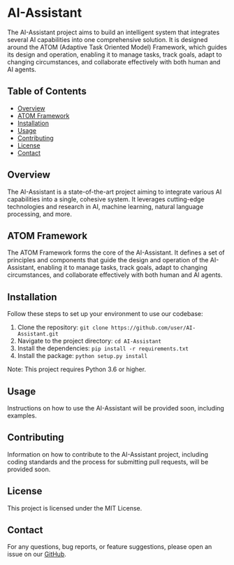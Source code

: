 # AI-Assistant

The AI-Assistant project aims to build an intelligent system that integrates several AI capabilities into one comprehensive solution. It is designed around the ATOM (Adaptive Task Oriented Model) Framework, which guides its design and operation, enabling it to manage tasks, track goals, adapt to changing circumstances, and collaborate effectively with both human and AI agents.

## Table of Contents

- [Overview](#overview)
- [ATOM Framework](#atom-framework)
- [Installation](#installation)
- [Usage](#usage)
- [Contributing](#contributing)
- [License](#license)
- [Contact](#contact)

## Overview

The AI-Assistant is a state-of-the-art project aiming to integrate various AI capabilities into a single, cohesive system. It leverages cutting-edge technologies and research in AI, machine learning, natural language processing, and more.

## ATOM Framework

The ATOM Framework forms the core of the AI-Assistant. It defines a set of principles and components that guide the design and operation of the AI-Assistant, enabling it to manage tasks, track goals, adapt to changing circumstances, and collaborate effectively with both human and AI agents.

## Installation

Follow these steps to set up your environment to use our codebase:

1. Clone the repository: `git clone https://github.com/user/AI-Assistant.git`
2. Navigate to the project directory: `cd AI-Assistant`
3. Install the dependencies: `pip install -r requirements.txt`
4. Install the package: `python setup.py install`

Note: This project requires Python 3.6 or higher.

## Usage

Instructions on how to use the AI-Assistant will be provided soon, including examples.

## Contributing

Information on how to contribute to the AI-Assistant project, including coding standards and the process for submitting pull requests, will be provided soon.

## License

This project is licensed under the MIT License.

## Contact

For any questions, bug reports, or feature suggestions, please open an issue on our [GitHub](https://github.com/user/AI-Assistant/issues).
